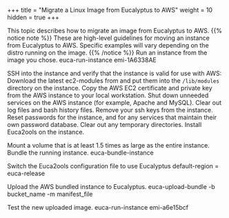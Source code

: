 +++
title = "Migrate a Linux Image from Eucalyptus to AWS"
weight = 10
hidden = true
+++

This topic describes how to migrate an image from Eucalyptus to AWS.
{{% notice note %}}
These are high-level guidelines for moving an instance from Eucalyptus to AWS. Specific examples will vary depending on the distro running on the image. 
{{% /notice %}}
Run an instance from the image you chose. 
    euca-run-instance emi-1A6338AE

SSH into the instance and verify that the instance is valid for use with AWS: Download the latest ec2-modules from [](http://s3.amazonaws.com/ec2-downloads) and put them into the `/lib/modules` directory on the instance. Copy the AWS EC2 certificate and private key from the AWS instance to your local workstation. Shut down unneeded services on the AWS instance (for example, Apache and MySQL). Clear out log files and bash history files. Remove your ssh keys from the instance. Reset passwords for the instance, and for any services that maintain their own password database. Clear out any temporary directories. Install Euca2ools on the instance. 

Mount a volume that is at least 1.5 times as large as the entire instance. Bundle the running instance. 
    euca-bundle-instance 

Switch the Euca2ools configuration file to use Eucalyptus 
    default-region = euca-release

Upload the AWS bundled instance to Eucalyptus. 
    euca-upload-bundle -b bucket_name -m manifest_file

Test the new uploaded image. 
    euca-run-instance emi-a6e15bcf

